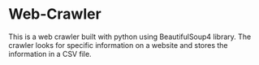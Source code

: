 # Web-Crawler
This is a web crawler built with python using BeautifulSoup4 library. The crawler looks for specific information on a website and stores the information in a CSV file.
